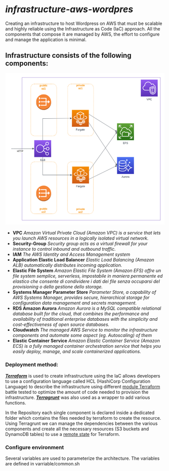 # _infrastructure-aws-wordpres_
Creating an infrastructure to host Wordpress on AWS that must be scalable and highly reliable using the Infrastructure as Code (IaC) approach. All the components that compose it are managed by AWS, the effort to configure and manage the application is minimal.

## Infrastructure consists of the following components:
![infrastructure-aws-wordpres](common/infrastructure-aws-wordpres.png)
- **VPC**
  *Amazon Virtual Private Cloud (Amazon VPC) is a service that lets you launch AWS resources in a logically isolated virtual network.*
- **Security-Group**
 *Security group acts as a virtual firewall for your instance to control inbound and outbound traffic.*
- **IAM**
  *The AWS Identity and Access Management system*
- **Application Elastic Load Balancer**
  *Elastic Load Balancing (Amazon ALB) automatically distributes incoming application.*
- **Elastic File System**
  *Amazon Elastic File System (Amazon EFS) offre un file system semplice, serverless, impostabile in maniera permanente ed elastico che consente di condividere i dati dei file senza occuparsi del provisioning o della gestione dello storage.*
- **Systems Manager Parameter Store**
  *Parameter Store, a capability of AWS Systems Manager, provides secure, hierarchical storage for configuration data management and secrets management.*
- **RDS Amazon Aurora**
  *Amazon Aurora is a MySQL compatible relational database built for the cloud, that combines the performance and availability of traditional enterprise databases with the simplicity and cost-effectiveness of open source databases.*
- **Cloudwatch**
  *The managed AWS Service to monitor the infrastructure components and automate some aspect (eg. Autoscaling) of them*
- **Elastic Container Service** 
  *Amazon Elastic Container Service (Amazon ECS) is a fully managed container orchestration service that helps you easily deploy, manage, and scale containerized applications.*

### Deployment method:
[***Terraform***](https://www.terraform.io/) is used to create infrastructure using the IaC allows developers to use a configuration language called HCL (HashiCorp Configuration Language) to describe the infrastructure using different [module Terraform](https://registry.terraform.io/browse/modules?provider=aws) battle tested to optimize the amount of code needed to provision the infrastructure. [***Terragrunt***](https://terragrunt.gruntwork.io/) was also used as a wrapper to add various functions.

In the Repository each single component is declared inside a dedicated folder which contains the files needed by terraform to create the resource. Using Terragrunt we can manage the dependencies between the various components and create all the necessary resources (S3 buckets and DynamoDB tables) to use a [remote state](https://www.terraform.io/docs/language/state/remote.html) for Terraform.

### Configure environment
Several variables are used to parameterize the architecture. The variables are defined in varriable/common.sh

